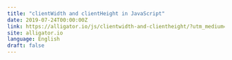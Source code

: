 ```yaml
---
title: "clientWidth and clientHeight in JavaScript"
date: 2019-07-24T00:00:00Z
link: https://alligator.io/js/clientwidth-and-clientheight/?utm_medium=RSS&utm_source=news.12bit.vn
site: alligator.io
language: English
draft: false
---
```

